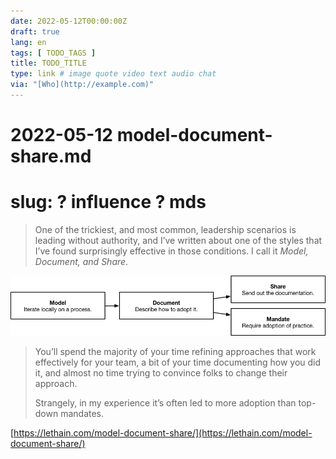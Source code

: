 ```yaml
---
date: 2022-05-12T00:00:00Z
draft: true
lang: en
tags: [ TODO_TAGS ]
title: TODO_TITLE
type: link # image quote video text audio chat
via: "[Who](http://example.com)"
---
```



# 2022-05-12 model-document-share.md
# slug: ? influence ? mds


> One of the trickiest, and most common, leadership scenarios is leading without authority, and I’ve written about one of the styles that I’ve found surprisingly effective in those conditions. I call it *Model, Document, and Share*.

![2022-05-12 model-document-share-md](2022-05-12%20model-document-share-md.png)

> You’ll spend the majority of your time refining approaches that work effectively for your team, a bit of your time documenting how you did it, and almost no time trying to convince folks to change their approach.
>
> Strangely, in my experience it’s often led to more adoption than top-down mandates.

[https://lethain.com/model-document-share/](https://lethain.com/model-document-share/)

